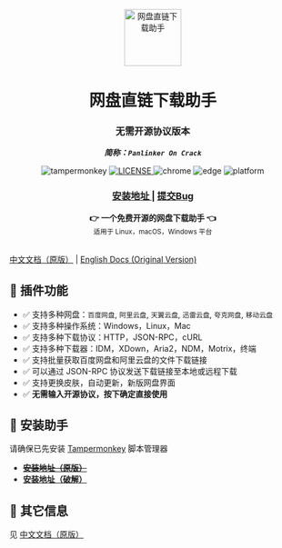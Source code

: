 <p align="center">
  <a href="https://github.com/zsr-lukezhang/panlinker/releases/latest" title="点击跳转下载页面">
    <img width="100" height="100" src="https://www.youxiaohou.com/logo.gif" alt="网盘直链下载助手">
  </a>
</p>

<h1 align="center">网盘直链下载助手</h1>
<h3 align="center">无需开源协议版本</h3>
<p align="center"><strong><i>简称：<code>Panlinker On Crack</code></i></strong></p>

<p align="center">
  <img src="https://img.shields.io/badge/TamperMonkey-v4.13-brightgreen.svg?style=flat-square" alt="tampermonkey">
  <a href="LICENSE">
    <img src="https://img.shields.io/badge/license-MIT-lightgrey.svg?style=flat-square" alt="LICENSE">
  </a>
  <img src="https://img.shields.io/badge/Chrome-≥76.0-brightgreen.svg?style=flat-square" alt="chrome">
  <img src="https://img.shields.io/badge/Edge-≥88.0-brightgreen.svg?style=flat-square" alt="edge">
  <img src="https://img.shields.io/badge/Platform-Windows%20%7C%20Mac%20%7C%20Linux-blue.svg?style=flat-square" alt="platform">
</p>

<div align="center">
  <h3>
    <a href="https://github.com/zsr-lukezhang/panlinker/releases/latest">
      安装地址
    </a>
    <span> | </span>
    <a href="https://github.com/zsr-lukezhang/panlinker/issues">
      提交Bug
    </a>
  </h3>
</div>

<div align="center">
  <strong>👉 一个免费开源的网盘下载助手 👈</strong><br>
  <sub>适用于 Linux，macOS，Windows 平台</sub>
</div>
<br>

[中文文档（原版）](README.old.md) | [English Docs (Original Version) ](README_EN.old.md)

## 🔧 插件功能

- ✅ 支持多种网盘：`百度网盘`, `阿里云盘`, `天翼云盘`, `迅雷云盘`, `夸克网盘`, `移动云盘`
- ✅ 支持多种操作系统：Windows，Linux，Mac
- ✅ 支持多种下载协议：HTTP，JSON-RPC，cURL
- ✅ 支持多种下载器：IDM，XDown，Aria2，NDM，Motrix，终端
- ✅ 支持批量获取百度网盘和阿里云盘的文件下载链接
- ✅ 可以通过 JSON-RPC 协议发送下载链接至本地或远程下载
- ✅ 支持更换皮肤，自动更新，新版网盘界面
- ✅ **无需输入开源协议，按下确定直接使用**

## 💽 安装助手

请确保已先安装 [Tampermonkey](https://microsoftedge.microsoft.com/addons/detail/%E7%AF%A1%E6%94%B9%E7%8C%B4/iikmkjmpaadaobahmlepeloendndfphd) 脚本管理器

- ~~**[安装地址（原版）](https://www.youxiaohou.com/install.html)**~~
- **[安装地址（破解）](https://github.com/zsr-lukezhang/panlinker/releases/latest)**

## 👀 其它信息

见 [中文文档（原版）](README.old.md)
